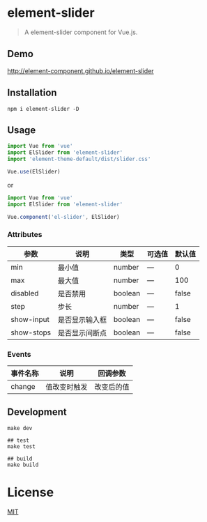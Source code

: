 # element-slider
> A element-slider component for Vue.js.

## Demo
http://element-component.github.io/element-slider

## Installation
```shell
npm i element-slider -D
```

## Usage
```javascript
import Vue from 'vue'
import ElSlider from 'element-slider'
import 'element-theme-default/dist/slider.css'

Vue.use(ElSlider)
```

or

```javascript
import Vue from 'vue'
import ElSlider from 'element-slider'

Vue.component('el-slider', ElSlider)
```

### Attributes
| 参数      | 说明          | 类型      | 可选值                           | 默认值  |
|---------- |-------------- |---------- |--------------------------------  |-------- |
| min | 最小值 | number | — | 0 |
| max | 最大值 | number | — | 100 |
| disabled | 是否禁用 | boolean | — | false |
| step | 步长 | number | — | 1 |
| show-input | 是否显示输入框 | boolean | — | false |
| show-stops | 是否显示间断点 | boolean | — | false |

### Events
| 事件名称      | 说明    | 回调参数      |
|---------- |-------- |---------- |
| change | 值改变时触发 | 改变后的值 |

## Development
```shell
make dev

## test
make test

## build
make build
```

# License
[MIT](https://opensource.org/licenses/MIT)
